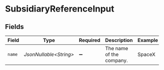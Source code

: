 # SubsidiaryReferenceInput


## Fields

| Field                    | Type                     | Required                 | Description              | Example                  |
| ------------------------ | ------------------------ | ------------------------ | ------------------------ | ------------------------ |
| `name`                   | *JsonNullable\<String>*  | :heavy_minus_sign:       | The name of the company. | SpaceX                   |